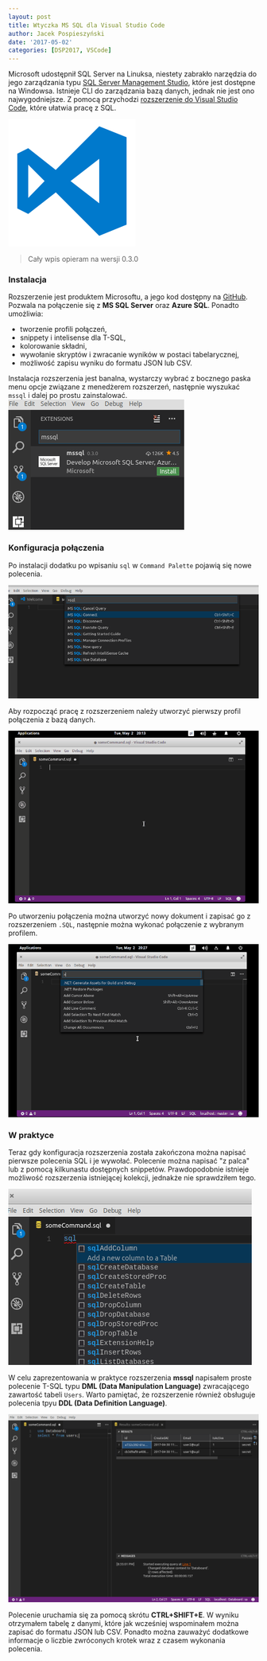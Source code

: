 ```yaml
---
layout: post
title: Wtyczka MS SQL dla Visual Studio Code
author: Jacek Pospieszyński
date: '2017-05-02'
categories: [DSP2017, VSCode]
---
```


Microsoft udostępnił SQL Server na Linuksa, niestety zabrakło narzędzia do jego zarządzania typu [SQL Server Management Studio](https://docs.microsoft.com/en-us/sql/ssms/download-sql-server-management-studio-ssms), które jest dostępne na Windowsa. Istnieje CLI do zarządzania bazą danych, jednak nie jest ono najwygodniejsze. Z pomocą przychodzi [rozszerzenie do Visual Studio Code](https://marketplace.visualstudio.com/items?itemName=ms-mssql.mssql), które ułatwia pracę z SQL.

![Visual Studio Code"](/assets/2017-05-02-ms-sql-wtyczka-vscode/vscode-logo.png "Visual Studio Code")

<!--more-->

> Cały wpis opieram na wersji 0.3.0

### Instalacja
Rozszerzenie jest produktem Microsoftu, a jego kod dostępny na [GitHub](https://github.com/Microsoft/vscode-mssql). Pozwala na połączenie się z **MS SQL Server** oraz **Azure SQL**. Ponadto umożliwia:
* tworzenie profili połączeń,
* snippety i intelisense dla T-SQL,
* kolorowanie składni,
* wywołanie skryptów i zwracanie wyników w postaci tabelarycznej,
* możliwość zapisu wyniku do formatu JSON lub CSV.

Instalacja rozszerzenia jest banalna, wystarczy wybrać z bocznego paska menu opcje związane z menedżerem rozszerzeń, następnie wyszukać ``mssql`` i dalej po prostu zainstalować.
![install extension mssql"](/assets/2017-05-02-ms-sql-wtyczka-vscode/extension-install.png "install extension mssql")

### Konfiguracja połączenia
Po instalacji dodatku po wpisaniu ``sql`` w ``Command Palette`` pojawią się nowe polecenia.

![sql commands](/assets/2017-05-02-ms-sql-wtyczka-vscode/sql-commands.png "sql commands")

Aby rozpocząć pracę z rozszerzeniem należy utworzyć pierwszy profil połączenia z bazą danych.

![create connection profile](/assets/2017-05-02-ms-sql-wtyczka-vscode/create-profile.gif "create connection profile")

Po utworzeniu połączenia można utworzyć nowy dokument i zapisać go z rozszerzeniem ``.SQL``, następnie można wykonać połączenie z wybranym profilem.

![sql connect](/assets/2017-05-02-ms-sql-wtyczka-vscode/sql-connect.gif "sql connect")


### W praktyce
Teraz gdy konfiguracja rozszerzenia została zakończona można napisać pierwsze polecenia SQL i je wywołać. Polecenie można napisać "z palca" lub z pomocą kilkunastu dostępnych snippetów. Prawdopodobnie istnieje możliwość rozszerzenia istniejącej kolekcji, jednakże nie sprawdziłem tego.

![sql snippets](/assets/2017-05-02-ms-sql-wtyczka-vscode/sql-snippets.png "sql snippets")

W celu zaprezentowania w praktyce rozszerzenia **mssql** napisałem proste polecenie T-SQL typu **DML (Data Manipulation Language)** zwracającego zawartość tabeli ``Users``. Warto pamiętać, że rozszerzenie również obsługuje polecenia tpyu **DDL (Data Definition Language)**.

![sql result](/assets/2017-05-02-ms-sql-wtyczka-vscode/sql-result.png "sql result")

Polecenie uruchamia się za pomocą skrótu **CTRL+SHIFT+E**. W wyniku otrzymałem tabelę z danymi, które jak wcześniej wspominałem można zapisać do formatu JSON lub CSV. Ponadto można zauważyć dodatkowe informacje o liczbie zwróconych krotek wraz z czasem wykonania polecenia.